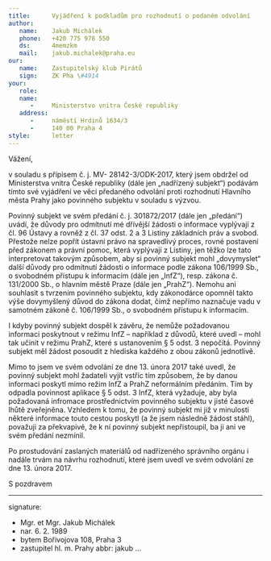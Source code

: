 ```yaml
---
title:      Vyjádření k podkladům pro rozhodnutí o podaném odvolání
author:
   name:    Jakub Michálek
   phone:   +420 775 978 550
   ds:      4memzkm
   mail:    jakub.michalek@praha.eu
our:
   name:    Zastupitelský klub Pirátů
   sign:    ZK Pha \#4914
your:
   role:    
   name:    
      -     Ministerstvo vnitra České republiky
   address:
      -     náměstí Hrdinů 1634/3
      -     140 00 Praha 4 
style:      letter
---
```


Vážení,

v souladu s přípisem č. j. MV- 28142-3/ODK-2017, který jsem obdržel od Ministerstva vnitra České republiky (dále jen „nadřízený subjekt“) podávám tímto své vyjádření ve věci předaného odvolání proti rozhodnutí Hlavního města Prahy jako povinného subjektu v souladu s výzvou. 

Povinný subjekt ve svém předání č. j. 301872/2017 (dále jen „předání“) uvádí, že důvody pro odmítnutí mé dřívější žádosti o informace vyplývají z čl. 96 Ústavy a rovněž z čl. 37 odst. 2 a 3 Listiny základních práv a svobod. Přestože nelze popřít ústavní právo na spravedlivý proces, rovné postavení před zákonem a právní pomoc, která vyplývají z Listiny, jen těžko lze tato interpretovat takovým způsobem, aby si povinný subjekt mohl „dovymyslet“ další důvody pro odmítnutí žádosti o informace podle zákona 106/1999 Sb., o svobodném přístupu k informacím (dále jen „InfZ“), resp. zákona č. 131/2000 Sb., o hlavním městě Praze (dále jen „PrahZ“). Nemohu ani souhlasit s tvrzením povinného subjektu, kdy zákonodárce opomněl takto výše dovymyšlený důvod do zákona dodat, čímž nepřímo naznačuje vadu v samotném zákoně č. 106/1999 Sb., o svobodném přístupu k informacím. 

I kdyby povinný subjekt dospěl k závěru, že nemůže požadovanou informaci poskytnout v režimu InfZ – například z důvodů, které uvedl – mohl tak učinit v režimu PrahZ, které s ustanovením § 5 odst. 3 nepočítá. Povinný subjekt měl žádost posoudit z hlediska každého z obou zákonů jednotlivě. 

Mimo to jsem ve svém odvolání ze dne 13. února 2017 také uvedl, že povinný subjekt mohl žadateli vyjít vstříc tím způsobem, že by danou informaci poskytl mimo režim InfZ a PrahZ neformálním předáním. Tím by odpadla povinnost aplikace § 5 odst. 3 InfZ, která vyžaduje, aby byla požadovaná infromace prostřednictvím povinného subjektu v jisté časové lhůtě zveřejněna. Vzhledem k tomu, že povinný subjekt mi již v minulosti některé informace touto cestou poskytl (a že jsem následně žádost stáhl), považuji za překvapivé, že k ní povinný subjekt nepřistoupil, ba ji ani ve svém předání nezmínil.

Po prostudování zaslaných materiálů od nadřízeného správního orgánu i nadále trvám na návrhu rozhodnutí, které jsem uvedl ve svém odvolání ze dne 13. února 2017. 

S pozdravem

---
signature: 
  - Mgr. et Mgr. Jakub Michálek
  - nar. 6. 2. 1989
  - bytem Bořivojova 108, Praha 3
  - zastupitel hl. m. Prahy
abbr:       jakub
...
